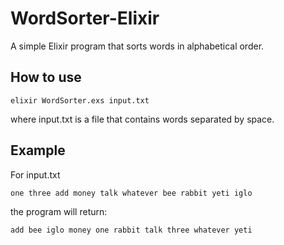 # WordSorter-Elixir

A simple Elixir program that sorts words in alphabetical order.

## How to use
```
elixir WordSorter.exs input.txt
```

where input.txt is a file that contains words separated by space.

## Example

For input.txt
```
one three add money talk whatever bee rabbit yeti iglo
```

the program will return:
```
add bee iglo money one rabbit talk three whatever yeti
```
